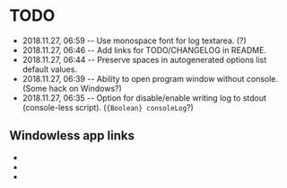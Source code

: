 # TODO

- 2018.11.27, 06:59 -- Use monospace font for log textarea. (?)
- 2018.11.27, 06:46 -- Add links for TODO/CHANGELOG in README.
- 2018.11.27, 06:44 -- Preserve spaces in autogenerated options list default values.
- 2018.11.27, 06:39 -- Ability to open program window without console. (Some hack on Windows?)
- 2018.11.27, 06:35  -- Option for disable/enable writing log to stdout (console-less script). (`{Boolean} consoleLog`?)

## Windowless app links

- [](https://keestalkstech.com/2016/07/start-nodejs-app-windowless-windows/)
- [](https://stackoverflow.com/questions/17979721/starting-node-js-server-without-console)
- 